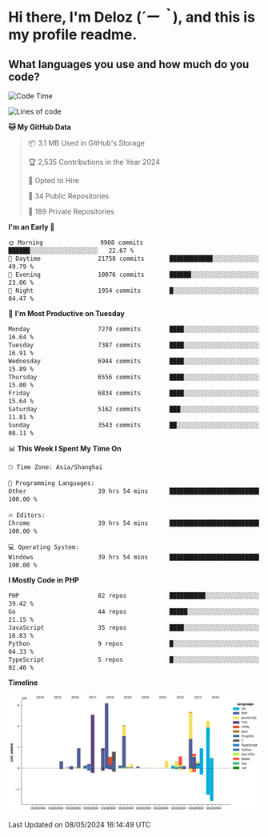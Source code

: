 # **Hi there, I'm Deloz (*´ー｀*), and this is my profile readme.**

## **What languages you use and how much do you code?**

<!--START_SECTION:waka-->
![Code Time](http://img.shields.io/badge/Code%20Time-3%2C930%20hrs%2056%20mins-blue)

![Lines of code](https://img.shields.io/badge/From%20Hello%20World%20I%27ve%20Written-42.1%20million%20lines%20of%20code-blue)

**🐱 My GitHub Data** 

> 📦 3.1 MB Used in GitHub's Storage 
 > 
> 🏆 2,535 Contributions in the Year 2024
 > 
> 💼 Opted to Hire
 > 
> 📜 34 Public Repositories 
 > 
> 🔑 189 Private Repositories 
 > 
**I'm an Early 🐤** 

```text
🌞 Morning                9908 commits        ██████░░░░░░░░░░░░░░░░░░░   22.67 % 
🌆 Daytime                21758 commits       ████████████░░░░░░░░░░░░░   49.79 % 
🌃 Evening                10076 commits       ██████░░░░░░░░░░░░░░░░░░░   23.06 % 
🌙 Night                  1954 commits        █░░░░░░░░░░░░░░░░░░░░░░░░   04.47 % 
```
📅 **I'm Most Productive on Tuesday** 

```text
Monday                   7270 commits        ████░░░░░░░░░░░░░░░░░░░░░   16.64 % 
Tuesday                  7387 commits        ████░░░░░░░░░░░░░░░░░░░░░   16.91 % 
Wednesday                6944 commits        ████░░░░░░░░░░░░░░░░░░░░░   15.89 % 
Thursday                 6556 commits        ████░░░░░░░░░░░░░░░░░░░░░   15.00 % 
Friday                   6834 commits        ████░░░░░░░░░░░░░░░░░░░░░   15.64 % 
Saturday                 5162 commits        ███░░░░░░░░░░░░░░░░░░░░░░   11.81 % 
Sunday                   3543 commits        ██░░░░░░░░░░░░░░░░░░░░░░░   08.11 % 
```


📊 **This Week I Spent My Time On** 

```text
🕑︎ Time Zone: Asia/Shanghai

💬 Programming Languages: 
Other                    39 hrs 54 mins      █████████████████████████   100.00 % 

🔥 Editors: 
Chrome                   39 hrs 54 mins      █████████████████████████   100.00 % 

💻 Operating System: 
Windows                  39 hrs 54 mins      █████████████████████████   100.00 % 
```

**I Mostly Code in PHP** 

```text
PHP                      82 repos            ██████████░░░░░░░░░░░░░░░   39.42 % 
Go                       44 repos            █████░░░░░░░░░░░░░░░░░░░░   21.15 % 
JavaScript               35 repos            ████░░░░░░░░░░░░░░░░░░░░░   16.83 % 
Python                   9 repos             █░░░░░░░░░░░░░░░░░░░░░░░░   04.33 % 
TypeScript               5 repos             █░░░░░░░░░░░░░░░░░░░░░░░░   02.40 % 
```



**Timeline**

![Lines of Code chart](https://raw.githubusercontent.com/deloz/deloz/main/assets/bar_graph.png)


 Last Updated on 08/05/2024 16:14:49 UTC
<!--END_SECTION:waka-->
